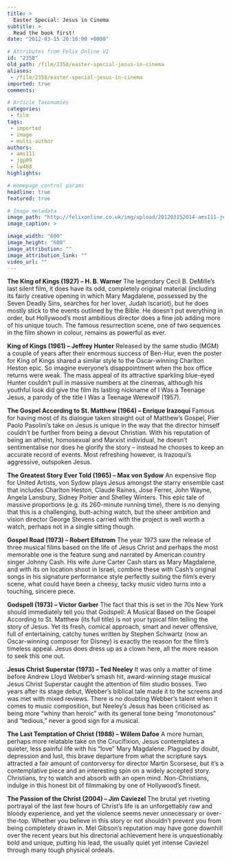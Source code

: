 ```yaml
---
title: >
  Easter Special: Jesus in Cinema
subtitle: >
  Read the book first!
date: "2012-03-15 20:16:00 +0000"

# Attributes from Felix Online V1
id: "2358"
old_path: /film/2358/easter-special-jesus-in-cinema
aliases:
 - /film/2358/easter-special-jesus-in-cinema
imported: true
comments:

# Article Taxonomies
categories:
 - film
tags:
 - imported
 - image
 - multi-author
authors:
 - ams111
 - jgp09
 - lw408
highlights:

# Homepage control params
headline: true
featured: true

# Image metadata
image_path: "http://felixonline.co.uk/img/upload/201203152014-ams111-jesus.jpg"
image_caption: >

image_width: "600"
image_height: "600"
image_attribution: ""
image_attribution_link: ""
video_url: ""
---
```


__The King of Kings (1927) – H. B. Warner__
 The legendary Cecil B. DeMille’s last silent film, it does have its odd, completely original material (including its fairly creative opening in which Mary Magdalene, possessed by the Seven Deadly Sins, searches for her lover, Judah Iscariot), but he does mostly stick to the events outlined by the Bible. He doesn’t put everything in order, but Hollywood’s most ambitious director does a fine job adding more of his unique touch. The famous resurrection scene, one of two sequences in the film shown in colour, remains as powerful as ever.

__King of Kings (1961) – Jeffrey Hunter__
 Released by the same studio (MGM) a couple of years after their enormous success of Ben-Hur, even the poster for King of Kings shared a similar style to the Oscar-winning Charlton Heston epic. So imagine everyone’s disappointment when the box office returns were weak. The mass appeal of its attractive sparkling blue-eyed Hunter couldn’t pull in massive numbers at the cinemas, although his youthful look did give the film its lasting nickname of I Was a Teenage Jesus, a parody of the title I Was a Teenage Werewolf (1957).

__The Gospel According to St. Matthew (1964) – Enrique Irazoqui__
 Famous for having most of its dialogue taken straight out of Matthew’s Gospel, Pier Paolo Pasolini’s take on Jesus is unique in the way that the director himself couldn’t be further from being a devout Christian. With his reputation of being an atheist, homosexual and Marxist individual, he doesn’t sentimentalise nor does he glorify the story – instead he chooses to keep an accurate record of events. Most refreshing however, is Irazoqui’s aggressive, outspoken Jesus.

__The Greatest Story Ever Told (1965) – Max von Sydow__
 An expensive flop for United Artists, von Sydow plays Jesus amongst the starry ensemble cast that includes Charlton Heston, Claude Raines, Jose Ferrer, John Wayne, Angela Lansbury, Sidney Poitier and Shelley Winters. This epic tale of massive proportions (e.g. its 260-minute running time), there is no denying that this is a challenging, butt-aching watch, but the sheer ambition and vision director George Stevens carried with the project is well worth a watch, perhaps not in a single sitting though.

__Gospel Road (1973) – Robert Elfstrom__
 The year 1973 saw the release of three musical films based on the life of Jesus Christ and perhaps the most memorable one is the feature sung and narrated by American country singer Johnny Cash. His wife June Carter Cash stars as Mary Magdalene, and with its on location shoot in Israel, combine these with Cash’s original songs in his signature performance style perfectly suiting the film’s every scene, what could have been a cheesy, tacky music video turns into a touching, sincere piece.

__Godspell (1973) – Victor Garber__
 The fact that this is set in the 70s New York should immediately tell you that Godspell: A Musical Based on the Gospel According to St. Matthew (its full title) is not your typical film telling the story of Jesus. Yet its fresh, comical approach, smart and never offensive, full of entertaining, catchy tunes written by Stephen Schwartz (now an Oscar-winning composer for Disney) is exactly the reason for the film’s timeless appeal. Jesus does dress up as a clown here, all the more reason to seek this one out.

__Jesus Christ Superstar (1973) – Ted Neeley__
 It was only a matter of time before Andrew Lloyd Webber’s smash hit, award-winning stage musical Jesus Christ Superstar caught the attention of film studio bosses. Two years after its stage debut, Webber’s biblical tale made it to the screens and was met with mixed reviews. There is no doubting Webber’s talent when it comes to music composition, but Neeley’s Jesus has been criticised as being more “whiny than heroic” with its general tone being “monotonous” and “tedious,” never a good sign for a musical.

__The Last Temptation of Christ (1988) – Willem Dafoe__
 A more human, perhaps more relatable take on the Crucifixion, Jesus contemplates a quieter, less painful life with his “love” Mary Magdalene. Plagued by doubt, depression and lust, this brave departure from what the scripture says attracted a fair amount of contorversy for director Martin Scorsese, but it’s a contemplative piece and an interesting spin on a widely accepted story. Christians, try to watch and absorb with an open mind. Non-Christians, indulge in this honest bit of filmmaking by one of Hollywood’s finest.

__The Passion of the Christ (2004) – Jim Caviezel__
 The brutal yet riveting portrayal of the last few hours of Christ’s life is an unforgettably raw and bloody experience, and yet the violence seems never unnecessary or over-the-top. Whether you believe in this story or not shouldn’t prevent you from being completely drawn in. Mel Gibson’s reputation may have gone downhill over the recent years but his directorial achievement here is unquestionably bold and unique, putting his lead, the usually quiet yet intense Caviezel through many tough physical ordeals.
